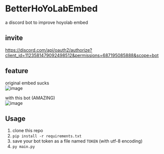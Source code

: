 # BetterHoYoLabEmbed
a discord bot to improve hoyolab embed

## invite
https://discord.com/api/oauth2/authorize?client_id=1123581479092498512&permissions=687195085888&scope=bot

## feature
original embed sucks  
![image](https://github.com/c2t-r/BetterHoYoLabEmbed/assets/80561604/123ee8f5-8b9a-439c-974e-61b7533d8e4f)

with this bot (AMAZING)  
![image](https://github.com/c2t-r/BetterHoYoLabEmbed/assets/80561604/b42e8be5-ff54-4676-944d-dcb7ce5bd6df)

## Usage
1. clone this repo
2. `pip install -r requirements.txt`
3. save your bot token as a file named `TOKEN` (with utf-8 encoding)
4. `py main.py`
